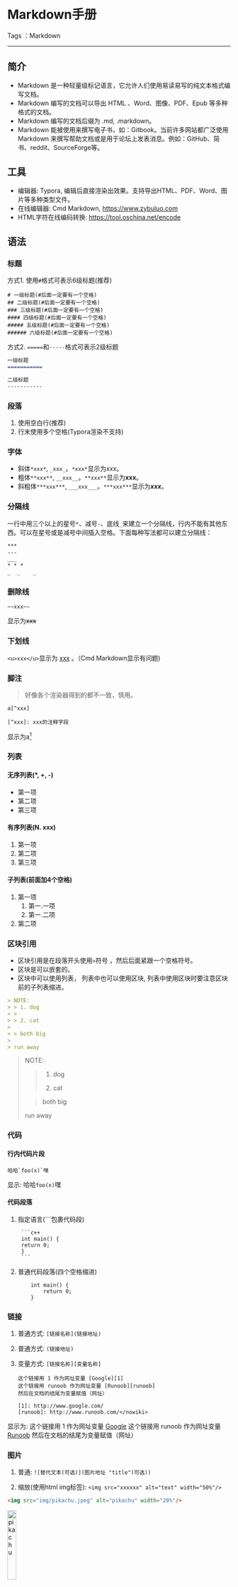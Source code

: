 # Markdown手册

Tags ：Markdown

---

## 简介

* Markdown 是一种轻量级标记语言，它允许人们使用易读易写的纯文本格式编写文档。
* Markdown 编写的文档可以导出 HTML 、Word、图像、PDF、Epub 等多种格式的文档。
* Markdown 编写的文档后缀为 .md, .markdown。
* Markdown 能被使用来撰写电子书，如：Gitbook。当前许多网站都广泛使用 Markdown 来撰写帮助文档或是用于论坛上发表消息。例如：GitHub、简书、reddit、SourceForge等。

## 工具

* 编辑器: Typora, 编辑后直接渲染出效果。支持导出HTML、PDF、Word、图片等多种类型文件。
* 在线编辑器: Cmd Markdown, https://www.zybuluo.com
* HTML字符在线编码转换: https://tool.oschina.net/encode

## 语法

### 标题

方式1. 使用`#`格式可表示6级标题(推荐)
```
# 一级标题(#后面一定要有一个空格)
## 二级标题(#后面一定要有一个空格)
### 三级标题(#后面一定要有一个空格)
#### 四级标题(#后面一定要有一个空格)
##### 五级标题(#后面一定要有一个空格)
###### 六级标题(#后面一定要有一个空格)
```

方式2. `=====`和`-----`格式可表示2级标题
```markdown
一级标题
===========

二级标题
-----------
```

### 段落

1. 使用空白行(推荐)
2. 行末使用多个空格(Typora渲染不支持)

### 字体

* 斜体`*xxx*`, `_xxx_`。`*xxx*`显示为*xxx*。
* 粗体`**xxx**`, `__xxx__`。`**xxx**`显示为**xxx**。
* 斜粗体`***xxx***`, `___xxx___`。`***xxx***`显示为***xxx***。

### 分隔线

一行中用三个以上的星号`*`、减号`-`、底线`_`来建立一个分隔线，行内不能有其他东西。可以在星号或是减号中间插入空格。下面每种写法都可以建立分隔线：
```markdown
***
---
___
* * *
_  _    _
```

### 删除线

    ~~xxx~~
显示为~~xxx~~

### 下划线

`<u>xxx</u>`显示为 <u>xxx</u> 。（Cmd Markdown显示有问题)

### 脚注

> 好像各个渲染器得到的都不一致，慎用。

```
a[^xxx]

[^xxx]: xxx的注释字段
```
显示为a[^xxx]

[^xxx]: xxx的注释字段

### 列表

#### 无序列表(*, +, -)

 * 第一项
 * 第二项
 * 第三项

#### 有序列表(N. xxx)

 1. 第一项
 2. 第二项
 3. 第三项

#### 子列表(前面加4个空格)

 1. 第一项
     1. 第一.一项
     2. 第一.二项
 2. 第二项

### 区块引用

* 区块引用是在段落开头使用`>`符号 ，然后后面紧跟一个空格符号。
* 区块是可以嵌套的。
* 区块中可以使用列表， 列表中也可以使用区块, 列表中使用区块时要注意区块前的子列表缩进。

```markdown
> NOTE:
> > 1. dog
> > 
> > 2. cat
>
> > both big
> 
> run away
```

> NOTE:
> > 1. dog
> > 
> > 2. cat
>
> > both big
> 
> run away

### 代码

#### 行内代码片段

    哈哈`foo(x)`嘿
显示: 哈哈`foo(x)`嘿

#### 代码段落

1. 指定语言(\`\`\`包裹代码段)

        ```c++
        int main() {
        return 0;
        }
        ```

2. 普通代码段落(四个空格缩进)
    ```
        int main() {
            return 0;
        }
    ```

### 链接

1. 普通方式: `[链接名称](链接地址)`
2. 普通方式: `(链接地址)`
3. 变量方式: `[链接名称][变量名称]`

    ```
    这个链接用 1 作为网址变量 [Google][1]
    这个链接用 runoob 作为网址变量 [Runoob][runoob]
    然后在文档的结尾为变量赋值（网址）
    
    [1]: http://www.google.com/
    [runoob]: http://www.runoob.com/</nowiki>
    ```
显示为:
这个链接用 1 作为网址变量 [Google][1]
这个链接用 runoob 作为网址变量 [Runoob][runoob]
然后在文档的结尾为变量赋值（网址）

[1]: http://www.google.com/
[runoob]: http://www.runoob.com/</nowiki>


### 图片

1. 普通: `![替代文本(可选)](图片地址 "title"(可选))`

2. 缩放(使用html img标签): `<img src="xxxxxx" alt="text" width="50%"/>`
```html
<img src="img/pikachu.jpeg" alt="pikachu" width="20%"/>
```
<img src="img/pikachu.jpeg" alt="pikachu" width="20%"/>

3. 图片居中使用html div标签

```
<div align=center>
<img src="img/pikachu.jpeg" alt="pikachu" width="20%"/>
</div>
```

<div align=center>
<img src="img/pikachu.jpeg" alt="pikachu" width="20%"/>
</div>

   

### 表格

表格使用`|`来分隔不同的单元格，使用`-`来分隔表头和其他行。
对齐方式

* `-:` 设置内容和标题栏居右对齐。
* `:-` 设置内容和标题栏居左对齐。
* `:-:` 设置内容和标题栏居中对齐。

```
| 左对齐 | 右对齐 | 居中对齐 |
| :-----| ----: | :----: |
| 单元格 | 单元格 | 单元格 |
| 单元格 | 单元格 | 单元格 |
```
显示为:

| 左对齐 | 右对齐 | 居中对齐 |
| :----- | -----: | :------: |
| 单元格 | 单元格 |  单元格  |
| 单元格 | 单元格 |  单元格  |

### 公式

使用TeX 或 LaTeX 格式的数学公式。提交后，问答和文章页会根据需要加载 Mathjax 对数学公式进行渲染。

#### 行内显示(, 非标准功能，Typora可选支持)

用单个美元符包裹`$...$`, `$f(y)=x^3$`显示为$f(y)=x^3$。

#### 单行显示

可以使用两个美元符包裹`$$...$$`。
```text
$$
 \mathbf{V}_1 \times \mathbf{V}_2 =  \begin{vmatrix}
 \mathbf{i} & \mathbf{j} & \mathbf{k} \\
 \frac{\partial X}{\partial u} & \frac{\partial Y}{\partial u} & 0 \\
 \frac{\partial X}{\partial v} &  \frac{\partial Y}{\partial v} & 0 \\
 \end{vmatrix}
$$
```
显示为:
$$
 \mathbf{V}_1 \times \mathbf{V}_2 =  \begin{vmatrix}
 \mathbf{i} & \mathbf{j} & \mathbf{k} \\
 \frac{\partial X}{\partial u} & \frac{\partial Y}{\partial u} & 0 \\
 \frac{\partial X}{\partial v} &  \frac{\partial Y}{\partial v} & 0 \\
 \end{vmatrix}
$$

## 高级技巧

### 支持的HTML元素

不在 Markdown 涵盖范围之内的标签，都可以直接在文档里面用 HTML 撰写。
目前支持的 HTML 元素有：`<kbd>` `<b>` `<i>` `<em>` `<sup>` `<sub>` `<br>`等 ，如：

    使用<kbd>Ctrl</kbd>+<kbd>Alt</kbd>+<kbd>Del</kbd>重启电脑

显示为: 使用<kbd>Ctrl</kbd>+<kbd>Alt</kbd>+<kbd>Del</kbd>重启电脑

### 转义(\\)

Markdown 支持以下这些符号前面加上反斜杠来帮助插入普通的符号：
```text
\   反斜线
`   反引号
*   星号
_   下划线
{}  花括号
[]  方括号
()  小括号
#   井字号
+   加号
-   减号
.   英文句点
!   感叹号
```

### 下标(`~xxx~`, Typora扩展)
### 上标(`^xxx^`, Typora扩展)
### 高亮(`==xxx==`, Typora扩展)

## 相关工具

* [Mermaid](MakeDocs/Mermaid-manual): 画流程图、状态图、时序图、甘特图
* [LaTex数学公式](MakeDocs/LatexFormula-manual)
